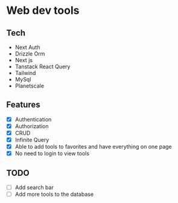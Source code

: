 # Web dev tools 

## Tech
- Next Auth 
- Drizzle Orm
- Next js 
- Tanstack React Query
- Tailwind 
- MySql 
- Planetscale


## Features
- [x] Authentication
- [x] Authorization
- [x] CRUD
- [x] Infinite Query 
- [x] Able to add tools to favorites and have everything on one page
- [x] No need to login to view tools

## TODO 
- [ ] Add search bar
- [ ] Add more tools to the database 